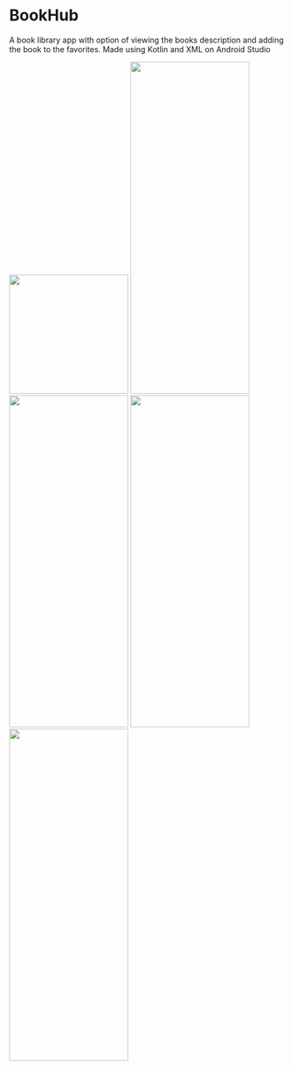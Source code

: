# BookHub

A book library app with option of viewing the books description and adding the book to the favorites. Made using Kotlin and XML on Android Studio

<img src="https://github.com/malhotrabhavyajot/BookHub/blob/master/Pictures/Screenshot_20200426-162905.jpg" width="215"/> <img src="https://github.com/malhotrabhavyajot/BookHub/blob/master/Pictures/Screenshot_20200426-162921.jpg" width="215" height="600"/> <img src="https://github.com/malhotrabhavyajot/BookHub/blob/master/Pictures/Screenshot_20200426-162932.jpg" width="215" height="600"/> <img src="https://github.com/malhotrabhavyajot/BookHub/blob/master/Pictures/Screenshot_20200426-162934.jpg" width="215" height="600"/> <img src="https://github.com/malhotrabhavyajot/BookHub/blob/master/Pictures/Screenshot_20200426-162937.jpg" width="215" height="600"/>

